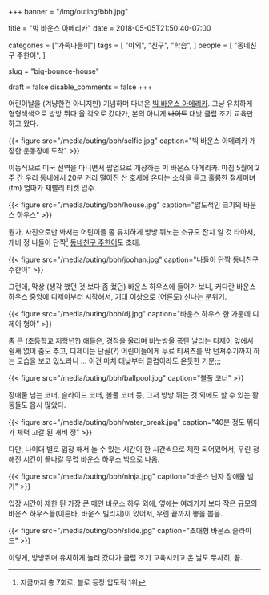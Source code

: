 +++
banner = "/img/outing/bbh.jpg"

title = "빅 바운스 아메리카"
date = 2018-05-05T21:50:40-07:00

categories = ["가족나들이"]
tags = [
    "야외",
    "친구",
    "학습",
]
people = [
    "동네친구 주한이",
]

slug = "big-bounce-house"

draft = false
disable_comments = false
+++

어린이날을 (겨냥한건 아니지만) 기념하며 다녀온 [빅
바운스 아메리카](https://thebigbounceamerica.com/).
그냥 유치하게 형형색색으로 방방 뛰다 올 각오로 갔다가, 본의 아니게
~~나이트~~ 대낮 클럽 조기 교육만 하고 왔다.

<!--more-->

{{< figure src="/media/outing/bbh/selfie.jpg"
    caption="빅 바운스 아메리카 개장한 운동장에 도착" >}}

이동식으로 미국 전역을 다니면서 팝업으로 개장하는 빅 바운스 아메리카.
마침 5월에 2주 간 우리 동네에서 20분 거리 떨어진 산 호세에 온다는 소식을 듣고
훌륭한 절세미녀(tm) 엄마가 재빨리 티켓 입수.

{{< figure src="/media/outing/bbh/house.jpg"
    caption="압도적인 크기의 바운스 하우스" >}}

뭔가, 사진으로만 봐서는 어린이들 좀 유치하게 방방 뛰노는 소규모 잔치
일 것 타아서, 개비 정 나들이 단짝[^1] [동네친구
주한이](/people/동네친구-주한이)도 초대.

[^1]: 지금까지 총 7회로, 블로 등장 압도적 1위

{{< figure src="/media/outing/bbh/joohan.jpg"
    caption="나들이 단짝 동네친구 주한이" >}}

그런데, 막상 (생각 했던 것 보다 좀 컸던) 바운스 하우스에 들어가 보니,
커다란 바운스 하우스 중앙에 디제이부터 시작해서, 기대 이상으로 (어른도) 신나는
분위기.

{{< figure src="/media/outing/bbh/dj.jpg"
    caption="바운스 하우스 한 가운데 디제이 형아" >}}

좀 큰 (초등학교 저학년?) 애들은, 경적을 울리며 비눗방울 폭탄 날리는 디제이
앞에서 쉴새 없이 춤도 추고, 디제이는 단골(?) 어린이들에게 무료 티셔츠를
막 던져주기까지 하는 모습을 보고 있노라니 … 이건 마치 대낮부터 클럽이라도
온듯한 기분;;;

{{< figure src="/media/outing/bbh/ballpool.jpg"
    caption="볼풀 코너" >}}

장애물 넘는 코너, 슬라이드 코너, 볼풀 코너 등, 그저 방방 뛰는 것 외에도
할 수 있는 활동들도 몹시 많았다.

{{< figure src="/media/outing/bbh/water_break.jpg"
    caption="40분 정도 뛰다가 체력 고갈 된 개비 정" >}}

다만, 나이대 별로 입장 해서 놀 수 있는 시간이 한 시간씩으로 제한 되어있어서,
우린 정해진 시간이 끝나갈 무렵 바운스 하우스 밖으로 나옴.

{{< figure src="/media/outing/bbh/ninja.jpg"
    caption="바운스 닌자 장애물 넘기" >}}

입장 시간이 제한 된 가장 큰 메인 바운스 하우 외에, 옆에는 여러가지 보다 작은
규모의 바운스 하우스들(이른바, 바운스 빌리지)이 있어서, 우린 끝까지 뽕을 뽑음.

{{< figure src="/media/outing/bbh/slide.jpg"
    caption="초대형 바운스 슬라이드" >}}


이렇게, 방방뛰며 유치하게 놀러 갔다가 클럽 조기 교육시키고 온 날도 무사히, 끝.

